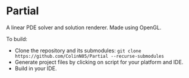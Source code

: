 <h1>Partial</h1>

A linear PDE solver and solution renderer. Made using OpenGL.

To build:
* Clone the repository and its submodules: `git clone https://github.com/ColinN05/Partial --recurse-submodules`
* Generate project files by clicking on script for your platform and IDE.
* Build in your IDE.